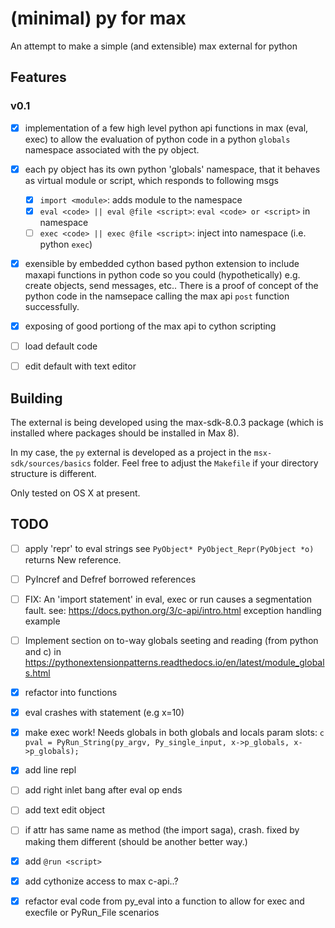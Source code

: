 # (minimal) py for max

An attempt to make a simple (and extensible) max external for python


## Features

### v0.1

- [x] implementation of a few high level python api functions in max (eval, exec) to 
	    allow the evaluation of python code in a python `globals` namespace associated with the py object.
- [x] each py object has its own python 'globals' namespace, that it behaves as virtual module or script, which responds
      to following msgs
	- [x] `import <module>`: adds module to the namespace
	- [x] `eval <code> || eval @file <script>`: `eval <code> or <script>` in namespace
	- [ ] `exec <code> || exec @file <script>`: inject into namespace (i.e. python `exec`)

- [x] exensible by embedded cython based python extension to include maxapi functions in python code so you could 
      (hypothetically) e.g. create objects, send messages, etc.. There is a proof of concept of the python code in the namsepace calling the max api `post` function successfully.
- [x] exposing of good portiong of the max api to cython scripting
- [ ] load default code
- [ ] edit default with text editor


## Building

The external is being developed  using the max-sdk-8.0.3 package (which is installed where packages should be installed in Max 8).

In my case, the `py` external is developed as a project in the  `msx-sdk/sources/basics` folder. Feel free to adjust the `Makefile` if your directory structure is different.

Only tested on OS X at present.


## TODO

- [ ] apply 'repr' to eval strings 
      see `PyObject* PyObject_Repr(PyObject *o)` returns New reference.
- [ ] PyIncref and Defref borrowed references
- [ ] FIX: An 'import statement' in eval, exec or run causes a segmentation fault. see: https://docs.python.org/3/c-api/intro.html exception handling example
- [ ] Implement section on to-way globals seeting and reading (from python and c) in https://pythonextensionpatterns.readthedocs.io/en/latest/module_globals.html
- [x] refactor into functions
- [x] eval crashes with statement (e.g x=10)
- [x] make exec work!
	  Needs globals in both globals and locals param slots:
	  ```c
	  pval = PyRun_String(py_argv, Py_single_input, x->p_globals, x->p_globals); 
      ```
- [x] add line repl
- [ ] add right inlet bang after eval op ends
- [ ] add text edit object
- [ ] if attr has same name as method (the import saga), crash. fixed by making them different (should be another better way.)
- [x] add `@run <script>`
- [x] add cythonize access to max c-api..?
- [x] refactor eval code from py_eval into a function to allow for exec and execfile or PyRun_File scenarios




